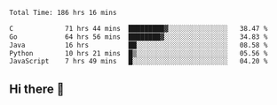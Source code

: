 <!--START_SECTION:waka-->

```txt
Total Time: 186 hrs 16 mins

C             71 hrs 44 mins  █████████▓░░░░░░░░░░░░░░░   38.47 %
Go            64 hrs 56 mins  ████████▓░░░░░░░░░░░░░░░░   34.83 %
Java          16 hrs          ██░░░░░░░░░░░░░░░░░░░░░░░   08.58 %
Python        10 hrs 21 mins  █▒░░░░░░░░░░░░░░░░░░░░░░░   05.56 %
JavaScript    7 hrs 49 mins   █░░░░░░░░░░░░░░░░░░░░░░░░   04.20 %
```

<!--END_SECTION:waka-->

## Hi there 👋

<!--
**prorok210/prorok210** is a ✨ _special_ ✨ repository because its `README.md` (this file) appears on your GitHub profile.

Here are some ideas to get you started:

- 🔭 I’m currently working on ...
- 🌱 I’m currently learning ...
- 👯 I’m looking to collaborate on ...
- 🤔 I’m looking for help with ...
- 💬 Ask me about ...
- 📫 How to reach me: ...
- 😄 Pronouns: ...
- ⚡ Fun fact: ...
-->
